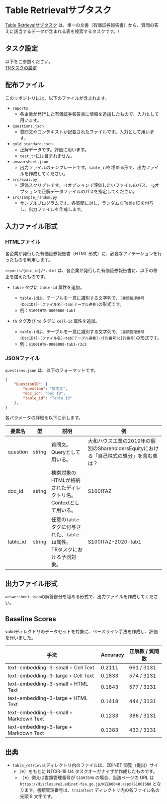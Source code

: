 # Table Retrievalサブタスク
[Table Retrievalサブタスク](https://sites.google.com/view/ntcir18-u4/subtasks/table-retrieval?authuser=0, "Table Retrieval") は、単一の文書（有価証券報告書）から、質問の答えに該当するデータが含まれる表を検索するタスクです。\

## タスク設定
以下をご参照ください。\
[TRタスクの設定](https://sites.google.com/view/ntcir18-u4/subtasks/table-retrieval?authuser=0, "Table Retrieval")

## 配布ファイル
このリポジトリには、以下のファイルが含まれます。
- `reports`
    - 各企業が発行した有価証券報告書に情報を追加したもので、入力として用います。
- `questions.json`
    - 質問文やコンテキストが記載されたファイルです。入力として用います。
- `gold_standard.json`
    - 正解データです。評価に用います。
    - `test_tr`には含まれません。
- `answersheet.json`
    - 出力ファイルのテンプレートです。`table_id`を埋める形で、出力ファイルを作成してください。
- `src/eval.py`
    - 評価スクリプトです。`-f`オプションで評価したいファイルのパス、`-g`オプションで正解データファイルのパスを指定してください。
- `src/sample_random.py`
    - サンプルプログラムです。各質問に対し、ランダムなTable IDを付与し、出力ファイルを作成します。

## 入力ファイル形式
### HTMLファイル
各企業が発行した有価証券報告書（HTML 形式）に、必要なアノテーションを行ったものを利用します。

`reports/{doc_id}/*.html` は、各企業が発行した有価証券報告書に、以下の修正を加えたものです。

- `table` タグに `table-id` 属性を追加。
    - `table-id`は、テーブルを一意に識別する文字列で、`[書類管理番号(DocID)]-[ファイル名]-tab[テーブル連番]`の形式です。
    - 例：`S100IHTB-0000000-tab1`

- `th` タグ及び `td` タグに `cell-id` 属性を追加。
    - `table-id`は、テーブルを一意に識別する文字列で、`[書類管理番号(DocID)]-[ファイル名]-tab[テーブル連番]-r[列番号]c[行番号]`の形式です。
    - 例：`S100IHTB-0000000-tab1-r3c2`

### JSONファイル
`questions.json` は、以下のフォーマットです。

```json
{
    "QuestionID": {
        "question": "質問文",
        "doc_id": "Doc ID",
        "table_id": "Table ID"
    },
}
```

各パラメータの詳細を以下に示します。

| 要素名 | 型 | 説明 | 例 |
| --- | --- | --- | --- |
| question | string | 質問文。Queryとして用いる。 | 大和ハウス工業の2019年の個別のShareholdersEquityにおける「自己株式の処分」を含む表は？ |
| doc_id | string | 検索対象のHTMLが格納されたディレクトリ名。 <br> Contextとして用いる。 | S100ITAZ |
| table_id | string | 任意の`table`タグに付与された、`table-id`属性。 <br> TRタスクにおける予測対象。 | S100ITAZ-2020-tab1 |

## 出力ファイル形式
`answersheet.json`の解答部分を埋める形式で、出力ファイルを作成してください。

## Baseline Scores
validディレクトリのデータセットを対象に、ベースライン手法を作成し、評価を行いました。

| 手法 | Accuracy | 正解数 / 質問数 |
| --- | --- | --- |
| text-embedding-3-small + Cell Text | 0.2111 | 661 / 3131 |
| text-embedding-3-large + Cell Text | 0.1833 | 574 / 3131 |
| text-embedding-3-small + HTML Text | 0.1843 | 577 / 3131 |
| text-embedding-3-large + HTML Text | 0.1418 | 444 / 3131 |
| text-embedding-3-small + Markdown Text | 0.1233 | 386 / 3131 |
| text-embedding-3-large + Markdown Text | 0.1383 | 433 / 3131 |

## 出典
- `table_retrieval`ディレクトリ内のファイルは、EDINET 閲覧（提出）サイト（※）をもとに NTCIR-18 U4 タスクオーガナイザが作成したものです。
    - （※）例えば書類管理番号が `S100ISN0` の場合、当該ページの URL は `https://disclosure2.edinet-fsa.go.jp/WZEK0040.aspx?S100ISN0` となります。書類管理番号は、`train`/`test` ディレクトリ内の各ファイル名の先頭 8 文字です。
